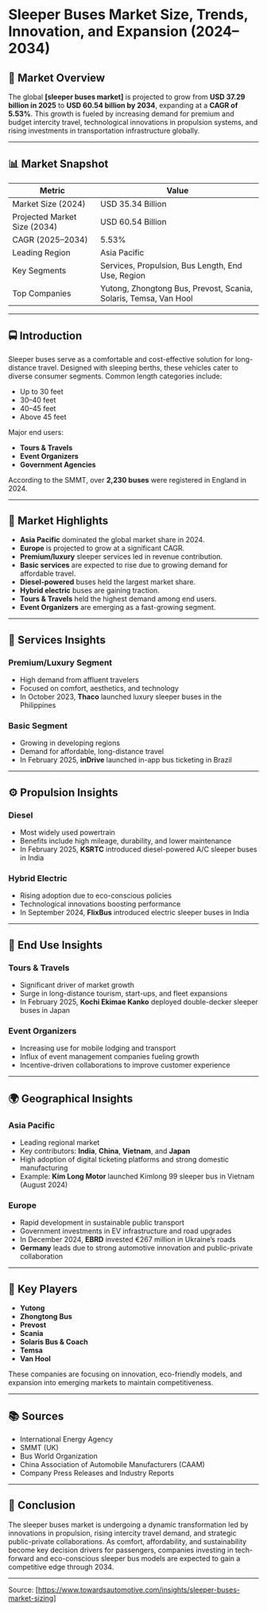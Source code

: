 # Sleeper Buses Market Size, Trends, Innovation, and Expansion (2024–2034)

## 📌 Market Overview

The global **[sleeper buses market]** is projected to grow from **USD 37.29 billion in 2025** to **USD 60.54 billion by 2034**, expanding at a **CAGR of 5.53%**. This growth is fueled by increasing demand for premium and budget intercity travel, technological innovations in propulsion systems, and rising investments in transportation infrastructure globally.

---

## 📊 Market Snapshot

| Metric                         | Value                          |
|-------------------------------|---------------------------------|
| Market Size (2024)            | USD 35.34 Billion               |
| Projected Market Size (2034)  | USD 60.54 Billion               |
| CAGR (2025–2034)              | 5.53%                           |
| Leading Region                | Asia Pacific                    |
| Key Segments                  | Services, Propulsion, Bus Length, End Use, Region |
| Top Companies                 | Yutong, Zhongtong Bus, Prevost, Scania, Solaris, Temsa, Van Hool |

---

## 🚍 Introduction

Sleeper buses serve as a comfortable and cost-effective solution for long-distance travel. Designed with sleeping berths, these vehicles cater to diverse consumer segments. Common length categories include:

- Up to 30 feet
- 30–40 feet
- 40–45 feet
- Above 45 feet

Major end users:
- **Tours & Travels**
- **Event Organizers**
- **Government Agencies**

According to the SMMT, over **2,230 buses** were registered in England in 2024.

---

## 🌟 Market Highlights

- **Asia Pacific** dominated the global market share in 2024.
- **Europe** is projected to grow at a significant CAGR.
- **Premium/luxury** sleeper services led in revenue contribution.
- **Basic services** are expected to rise due to growing demand for affordable travel.
- **Diesel-powered** buses held the largest market share.
- **Hybrid electric** buses are gaining traction.
- **Tours & Travels** held the highest demand among end users.
- **Event Organizers** are emerging as a fast-growing segment.

---

## 🧭 Services Insights

### Premium/Luxury Segment
- High demand from affluent travelers
- Focused on comfort, aesthetics, and technology
- In October 2023, **Thaco** launched luxury sleeper buses in the Philippines

### Basic Segment
- Growing in developing regions
- Demand for affordable, long-distance travel
- In February 2025, **inDrive** launched in-app bus ticketing in Brazil

---

## ⚙️ Propulsion Insights

### Diesel
- Most widely used powertrain
- Benefits include high mileage, durability, and lower maintenance
- In February 2025, **KSRTC** introduced diesel-powered A/C sleeper buses in India

### Hybrid Electric
- Rising adoption due to eco-conscious policies
- Technological innovations boosting performance
- In September 2024, **FlixBus** introduced electric sleeper buses in India

---

## 🎯 End Use Insights

### Tours & Travels
- Significant driver of market growth
- Surge in long-distance tourism, start-ups, and fleet expansions
- In February 2025, **Kochi Ekimae Kanko** deployed double-decker sleeper buses in Japan

### Event Organizers
- Increasing use for mobile lodging and transport
- Influx of event management companies fueling growth
- Incentive-driven collaborations to improve customer experience

---

## 🌍 Geographical Insights

### Asia Pacific
- Leading regional market
- Key contributors: **India**, **China**, **Vietnam**, and **Japan**
- High adoption of digital ticketing platforms and strong domestic manufacturing
- Example: **Kim Long Motor** launched Kimlong 99 sleeper bus in Vietnam (August 2024)

### Europe
- Rapid development in sustainable public transport
- Government investments in EV infrastructure and road upgrades
- In December 2024, **EBRD** invested €267 million in Ukraine’s roads
- **Germany** leads due to strong automotive innovation and public-private collaboration

---

## 🧩 Key Players

- **Yutong**
- **Zhongtong Bus**
- **Prevost**
- **Scania**
- **Solaris Bus & Coach**
- **Temsa**
- **Van Hool**

These companies are focusing on innovation, eco-friendly models, and expansion into emerging markets to maintain competitiveness.

---

## 📚 Sources

- International Energy Agency
- SMMT (UK)
- Bus World Organization
- China Association of Automobile Manufacturers (CAAM)
- Company Press Releases and Industry Reports

---

## 🚀 Conclusion

The sleeper buses market is undergoing a dynamic transformation led by innovations in propulsion, rising intercity travel demand, and strategic public-private collaborations. As comfort, affordability, and sustainability become key decision drivers for passengers, companies investing in tech-forward and eco-conscious sleeper bus models are expected to gain a competitive edge through 2034.

---
Source: [https://www.towardsautomotive.com/insights/sleeper-buses-market-sizing]

